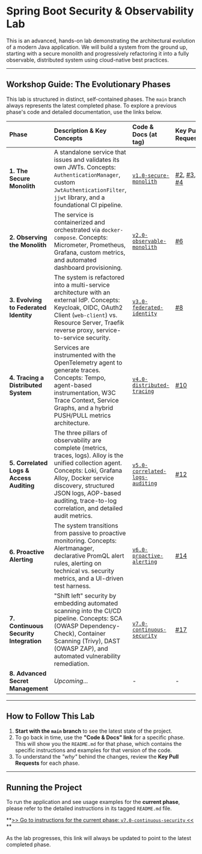 # Spring Boot Security & Observability Lab

This is an advanced, hands-on lab demonstrating the architectural evolution of a modern Java application. We will build
a system from the ground up, starting with a secure monolith and progressively refactoring it into a fully observable,
distributed system using cloud-native best practices.

---

## Workshop Guide: The Evolutionary Phases

This lab is structured in distinct, self-contained phases. The `main` branch always represents the latest completed
phase. To explore a previous phase's code and detailed documentation, use the links below.

| Phase                                    | Description & Key Concepts                                                                                                                                                                                                                                               | Code & Docs (at tag)                                                                                                                    | Key Pull Requests                                                                                                                                                                                                                              |
|:-----------------------------------------|:-------------------------------------------------------------------------------------------------------------------------------------------------------------------------------------------------------------------------------------------------------------------------|:----------------------------------------------------------------------------------------------------------------------------------------|:-----------------------------------------------------------------------------------------------------------------------------------------------------------------------------------------------------------------------------------------------|
| **1. The Secure Monolith**               | A standalone service that issues and validates its own JWTs. Concepts: `AuthenticationManager`, custom `JwtAuthenticationFilter`, `jjwt` library, and a foundational CI pipeline.                                                                                        | [`v1.0-secure-monolith`](https://github.com/apenlor/spring-boot-security-observability-lab/tree/v1.0-secure-monolith)                   | [#2](https://github.com/apenlor/spring-boot-security-observability-lab/pull/2), [#3](https://github.com/apenlor/spring-boot-security-observability-lab/pull/3), [#4](https://github.com/apenlor/spring-boot-security-observability-lab/pull/4) |
| **2. Observing the Monolith**            | The service is containerized and orchestrated via `docker-compose`. Concepts: Micrometer, Prometheus, Grafana, custom metrics, and automated dashboard provisioning.                                                                                                     | [`v2.0-observable-monolith`](https://github.com/apenlor/spring-boot-security-observability-lab/tree/v2.0-observable-monolith)           | [#6](https://github.com/apenlor/spring-boot-security-observability-lab/pull/6)                                                                                                                                                                 |
| **3. Evolving to Federated Identity**    | The system is refactored into a multi-service architecture with an external IdP. Concepts: Keycloak, OIDC, OAuth2 Client (`web-client`) vs. Resource Server, Traefik reverse proxy, service-to-service security.                                                         | [`v3.0-federated-identity`](https://github.com/apenlor/spring-boot-security-observability-lab/tree/v3.0-federated-identity)             | [#8](https://github.com/apenlor/spring-boot-security-observability-lab/pull/8)                                                                                                                                                                 |
| **4. Tracing a Distributed System**      | Services are instrumented with the OpenTelemetry agent to generate traces. Concepts: Tempo, agent-based instrumentation, W3C Trace Context, Service Graphs, and a hybrid PUSH/PULL metrics architecture.                                                                 | [`v4.0-distributed-tracing`](https://github.com/apenlor/spring-boot-security-observability-lab/tree/v4.0-distributed-tracing)           | [#10](https://github.com/apenlor/spring-boot-security-observability-lab/pull/10)                                                                                                                                                               |
| **5. Correlated Logs & Access Auditing** | The three pillars of observability are complete (metrics, traces, logs). Alloy is the unified collection agent. Concepts: Loki, Grafana Alloy, Docker service discovery, structured JSON logs, AOP-based auditing, trace-to-log correlation, and detailed audit metrics. | [`v5.0-correlated-logs-auditing`](https://github.com/apenlor/spring-boot-security-observability-lab/tree/v5.0-correlated-logs-auditing) | [#12](https://github.com/apenlor/spring-boot-security-observability-lab/pull/12)                                                                                                                                                               |
| **6. Proactive Alerting**                | The system transitions from passive to proactive monitoring. Concepts: Alertmanager, declarative PromQL alert rules, alerting on technical vs. security metrics, and a UI-driven test harness.                                                                           | [`v6.0-proactive-alerting`](https://github.com/apenlor/spring-boot-security-observability-lab/tree/v6.0-proactive-alerting)             | [#14](https://github.com/apenlor/spring-boot-security-observability-lab/pull/14)                                                                                                                                                               |
| **7. Continuous Security Integration**   | "Shift left" security by embedding automated scanning into the CI/CD pipeline. Concepts: SCA (OWASP Dependency-Check), Container Scanning (Trivy), DAST (OWASP ZAP), and automated vulnerability remediation.                                                            | [`v7.0-continuous-security`](https://github.com/apenlor/spring-boot-security-observability-lab/tree/v7.0-continuous-security)           | [#17](https://github.com/apenlor/spring-boot-security-observability-lab/pull/17)                                                                                                                                                               |
| **8. Advanced Secret Management**        | _Upcoming..._                                                                                                                                                                                                                                                            | -                                                                                                                                       | -                                                                                                                                                                                                                                              |

---

## How to Follow This Lab

1. **Start with the `main` branch** to see the latest state of the project.
2. To go back in time, use the **"Code & Docs" link** for a specific phase. This will show you the `README.md` for that
   phase, which contains the specific instructions and examples for that version of the code.
3. To understand the *"why"* behind the changes, review the **Key Pull Requests** for each phase.

---

## Running the Project

To run the application and see usage examples for the **current phase**, please refer to the detailed instructions in
its tagged `README.md` file.

**[>> Go to instructions for the current phase:
`v7.0-continuous-security` <<](https://github.com/apenlor/spring-boot-security-observability-lab/tree/v7.0-continuous-security?tab=readme-ov-file#local-development--quick-start)
**

As the lab progresses, this link will always be updated to point to the latest completed phase.